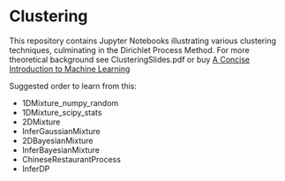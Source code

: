 # Clustering
This repository contains Jupyter Notebooks illustrating various clustering techniques, culminating in the Dirichlet Process Method. For more theoretical background see ClusteringSlides.pdf or buy [A Concise Introduction to Machine Learning](https://www.amazon.com/gp/product/0815384106/ref=dbs_a_def_rwt_bibl_vppi_i0)

Suggested order to learn from this:
- 1DMixture_numpy_random
- 1DMixture_scipy_stats
- 2DMixture
- InferGaussianMixture
- 2DBayesianMixture
- InferBayesianMixture
- ChineseRestaurantProcess
- InferDP
